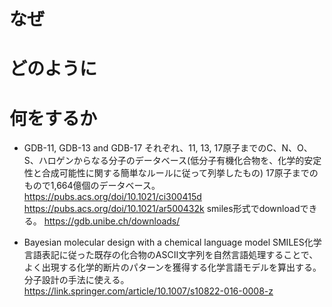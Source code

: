 # なぜ


# どのように


# 何をするか



- GDB-11, GDB-13 and GDB-17
それぞれ、11, 13, 17原子までのC、N、O、S、ハロゲンからなる分子のデータベース(低分子有機化合物を、化学的安定性と合成可能性に関する簡単なルールに従って列挙したもの)
17原子までのもので1,664億個のデータベース。
https://pubs.acs.org/doi/10.1021/ci300415d
https://pubs.acs.org/doi/10.1021/ar500432k
smiles形式でdownloadできる。
https://gdb.unibe.ch/downloads/


- Bayesian molecular design with a chemical language model 
SMILES化学言語表記に従った既存の化合物のASCII文字列を自然言語処理することで、よく出現する化学的断片のパターンを獲得する化学言語モデルを算出する。
分子設計の手法に使える。
https://link.springer.com/article/10.1007/s10822-016-0008-z
